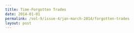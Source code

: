 ```yaml
---
title: Time-Forgotten Trades
date: 2014-01-01
permalink: /vol-9/issue-4/jan-march-2014/forgotten-trades
layout: post
---
```

